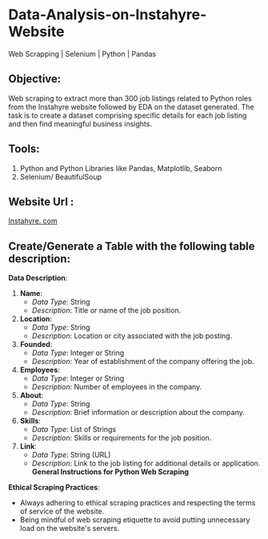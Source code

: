 # Data-Analysis-on-Instahyre-Website
Web Scrapping | Selenium | Python | Pandas

## Objective: 
Web scraping to extract more than 300 job listings related to Python roles from the Instahyre website followed by EDA on the dataset generated. The task is to create a dataset comprising specific details for each job listing and then find meaningful business insights.
## Tools:
1. Python and Python Libraries like Pandas, Matplotlib, Seaborn
2. Selenium/ BeautifulSoup
## Website Url :
[Instahyre. com](https://www.instahyre.com/python-jobs)
## Create/Generate a Table with the following table description:
**Data Description**:

1. **Name**:
    - *Data Type*: String
    - *Description*: Title or name of the job position.
2. **Location**:
    - *Data Type*: String
    - *Description*: Location or city associated with the job posting.
3. **Founded**:
    - *Data Type*: Integer or String
    - *Description*: Year of establishment of the company offering the job.
4. **Employees**:
    - *Data Type*: Integer or String
    - *Description*: Number of employees in the company.
5. **About**:
    - *Data Type*: String
    - *Description*: Brief information or description about the company.
6. **Skills**:
    - *Data Type*: List of Strings
    - *Description*: Skills or requirements for the job position.
7. **Link**:
    - *Data Type*: String (URL)
    - *Description*: Link to the job listing for additional details or application.
  **General Instructions for Python Web Scraping** 

**Ethical Scraping Practices**:

* Always adhering to ethical scraping practices and respecting the terms of service of the website.
* Being mindful of web scraping etiquette to avoid putting unnecessary load on the website's servers.
